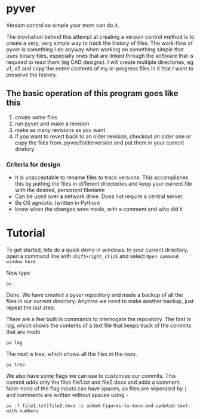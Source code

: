 # pyver 
Version control so simple your mom can do it.

The movtiation behind this attempt at creating a version control method is to create a very, very simple way to track the history of files. The work-flow of pyver is something I do anyway when working on something simple that uses binary files, especially ones that are linked through the software that is required to read them (eg CAD designs). I will create multiple directories, eg v1, v2 and copy the entire contents of my in-progress files in it that I want to preserve the history.

## The basic operation of this program goes like this
1) create some files
2) run pyver and make a revision
3) make as many revisions as you want
4) if you want to revert back to an older revision, checkout an older one or copy the files from .pyver/folderversion and put them in your current diretory

### Criteria for design
* It is unacceptable to rename files to track versions. This accomplishes this by putting the files in different directories and keep your current file with the desired, persistent filename
* Can be used over a network drive. Does not require a central server. 
* Be OS agnostic (written in Python)
* know when the changes were made, with a comment and who did it

# Tutorial
To get started, lets do a quick demo in windows. In your current directory, open a command line with ```shift+right_click``` and select ```Open command window here```

Now type 
```
pv
```

Done. We have created a pyver repository and made a backup of all the files in our current directory. Anytime we need to make another backup, just repeat the last step.

There are a few built in commands to interrogate the repository. The first is log, which shows the contents of a text file that keeps track of the commits that are made
```
pv log
```

The next is tree, which shows all the files in the repo.
```
pv tree
```


We also have some flags we can use to customize our commits. This commit adds only the files file1.txt and file2.docx and adds a comment. Note-none of the flag inputs can have spaces, so files are seperated by ```|``` and comments are written without spaces using ```-```

```
pv -f file1.txt|file2.docx -c added-figures-to-docx-and-updated-text-with-numbers
```
